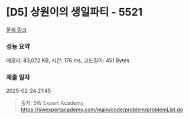 # [D5] 상원이의 생일파티 - 5521 

[문제 링크](https://swexpertacademy.com/main/code/problem/problemDetail.do?contestProbId=AWWO3kT6F2oDFAV4) 

### 성능 요약

메모리: 83,072 KB, 시간: 176 ms, 코드길이: 451 Bytes

### 제출 일자

2025-02-24 21:45



> 출처: SW Expert Academy, https://swexpertacademy.com/main/code/problem/problemList.do